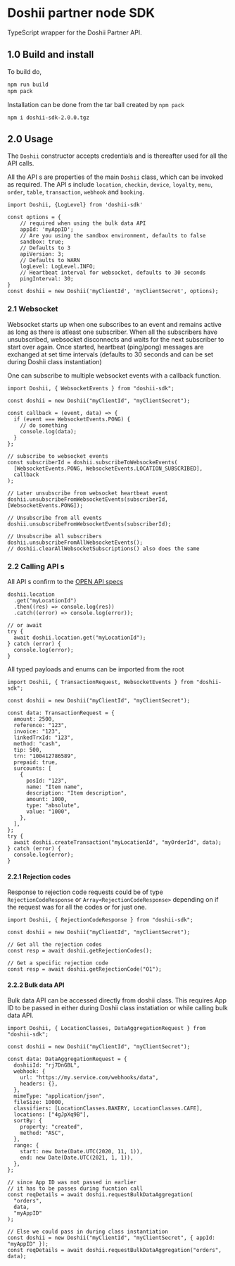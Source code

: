 # Doshii partner node SDK

TypeScript wrapper for the Doshii Partner API.

## 1.0 Build and install

To build do,

```bash
npm run build
npm pack
```

Installation can be done from the tar ball created by `npm pack`

```
npm i doshii-sdk-2.0.0.tgz
```

## 2.0 Usage

The `Doshii` constructor accepts credentials and is thereafter used for all the API calls.

All the API s are properties of the main `Doshii` class, which can be invoked as required. The API s include `location`, `checkin`, `device`, `loyalty`, `menu`, `order`, `table`, `transaction`, `webhook` and `booking`.

```node
import Doshii, {LogLevel} from 'doshii-sdk'

const options = {
	// required when using the bulk data API
	appId: 'myAppID';
	// Are you using the sandbox environment, defaults to false
	sandbox: true;
	// Defaults to 3
	apiVersion: 3;
	// Defaults to WARN
	logLevel: LogLevel.INFO;
	// Heartbeat interval for websocket, defaults to 30 seconds
	pingInterval: 30;
}
const doshii = new Doshii('myClientId', 'myClientSecret', options);
```

### 2.1 Websocket

Websocket starts up when one subscribes to an event and remains active as long as there is atleast one subscriber. When all the subscribers have unsubscribed, websocket disconnects and waits for the next subscriber to start over again. Once started, heartbeat (ping/pong) messages are exchanged at set time intervals (defaults to 30 seconds and can be set during Doshii class instantiation)

One can subscribe to multiple websocket events with a callback function.

```node
import Doshii, { WebsocketEvents } from "doshii-sdk";

const doshii = new Doshii("myClientId", "myClientSecret");

const callback = (event, data) => {
  if (event === WebsocketEvents.PONG) {
    // do something
    console.log(data);
  }
};

// subscribe to websocket events
const subscriberId = doshii.subscribeToWebsockeEvents(
  [WebsocketEvents.PONG, WebsocketEvents.LOCATION_SUBSCRIBED],
  callback
);

// Later unsubscribe from websocket heartbeat event
doshii.unsubscribeFromWebsocketEvents(subscriberId, [WebsocketEvents.PONG]);

// Unsubscribe from all events
doshii.unsubscribeFromWebsocketEvents(subscriberId);

// Unsubscribe all subscribers
doshii.unsubscribeFromAllWebsocketEvents();
// doshii.clearAllWebsocketSubscriptions() also does the same
```

### 2.2 Calling API s

All API s confirm to the [OPEN API specs](https://sandbox-dashboard.doshii.io/docs/api/app)

```node
doshii.location
  .get("myLocationId")
  .then((res) => console.log(res))
  .catch((error) => console.log(error));

// or await
try {
  await doshii.location.get("myLocationId");
} catch (error) {
  console.log(error);
}
```

All typed payloads and enums can be imported from the root

```node
import Doshii, { TransactionRequest, WebsocketEvents } from "doshii-sdk";

const doshii = new Doshii("myClientId", "myClientSecret");

const data: TransactionRequest = {
  amount: 2500,
  reference: "123",
  invoice: "123",
  linkedTrxId: "123",
  method: "cash",
  tip: 500,
  trn: "100412786589",
  prepaid: true,
  surcounts: [
    {
      posId: "123",
      name: "Item name",
      description: "Item description",
      amount: 1000,
      type: "absolute",
      value: "1000",
    },
  ],
};
try {
  await doshii.createTransaction("myLocationId", "myOrderId", data);
} catch (error) {
  console.log(error);
}
```

#### 2.2.1 Rejection codes

Response to rejection code requests could be of type `RejectionCodeResponse` or `Array<RejectionCodeResponse>` depending on if the request was for all the codes or for just one.

```node
import Doshii, { RejectionCodeResponse } from "doshii-sdk";

const doshii = new Doshii("myClientId", "myClientSecret");

// Get all the rejection codes
const resp = await doshii.getRejectionCodes();

// Get a specific rejection code
const resp = await doshii.getRejectionCode("O1");
```

#### 2.2.2 Bulk data API

Bulk data API can be accessed directly from doshii class. This requires App ID to be passed in either during Doshii class instatiation or while calling bulk data API.

```node
import Doshii, { LocationClasses, DataAggregationRequest } from "doshii-sdk";

const doshii = new Doshii("myClientId", "myClientSecret");

const data: DataAggregationRequest = {
  doshiiId: "rj7DnGBL",
  webhook: {
    url: "https://my.service.com/webhooks/data",
    headers: {},
  },
  mimeType: "application/json",
  fileSize: 10000,
  classifiers: [LocationClasses.BAKERY, LocationClasses.CAFE],
  locations: ["4gJpXq9B"],
  sortBy: {
    property: "created",
    method: "ASC",
  },
  range: {
    start: new Date(Date.UTC(2020, 11, 1)),
    end: new Date(Date.UTC(2021, 1, 1)),
  },
};

// since App ID was not passed in earlier
// it has to be passes during fucntion call
const reqDetails = await doshii.requestBulkDataAggregation(
  "orders",
  data,
  "myAppID"
);

// Else we could pass in during class instantiation
const doshii = new Doshii("myClientId", "myClientSecret", { appId: "myAppID" });
const reqDetails = await doshii.requestBulkDataAggregation("orders", data);
```
